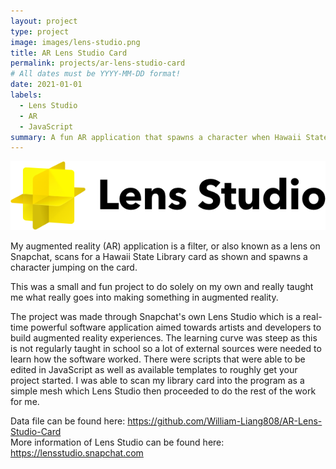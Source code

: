 ```yaml
---
layout: project
type: project
image: images/lens-studio.png
title: AR Lens Studio Card
permalink: projects/ar-lens-studio-card
# All dates must be YYYY-MM-DD format!
date: 2021-01-01
labels:
  - Lens Studio
  - AR
  - JavaScript
summary: A fun AR application that spawns a character when Hawaii State Library card is detected in frame.
---
```


<img src="../images/lens-studio.png">

My augmented reality (AR) application is a filter, or also known as a lens on Snapchat, scans for a Hawaii State Library card as shown and spawns a character jumping on the card.

This was a small and fun project to do solely on my own and really taught me what really goes into making something in augmented reality.

The project was made through Snapchat's own Lens Studio which is a real-time powerful software application aimed towards artists and developers to build augmented reality experiences. The learning curve was steep as this is not regularly taught in school so a lot of external sources were needed to learn how the software worked. There were scripts that were able to be edited in JavaScript as well as available templates to roughly get your project started. I was able to scan my library card into the program as a simple mesh which Lens Studio then proceeded to do the rest of the work for me. 


Data file can be found here: <a href="https://github.com/William-Liang808/AR-Lens-Studio-Card"><i class="large github icon"></i>https://github.com/William-Liang808/AR-Lens-Studio-Card<br></a>
More information of Lens Studio can be found here: <a href="https://lensstudio.snapchat.com/">https://lensstudio.snapchat.com</a>
